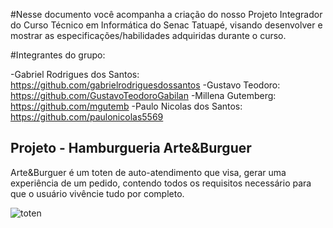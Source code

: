 #Nesse documento você acompanha a criação do nosso Projeto Integrador do Curso Técnico em Informática do Senac Tatuapé, visando desenvolver e mostrar as especificações/habilidades adquiridas durante o curso.

#Integrantes do grupo: 

-Gabriel Rodrigues dos Santos: https://github.com/gabrielrodriguesdossantos
-Gustavo Teodoro: https://github.com/GustavoTeodoroGabilan
-Millena Gutemberg: https://github.com/mgutemb
-Paulo Nicolas dos Santos: https://github.com/paulonicolas5569


## Projeto - Hamburgueria Arte&Burguer

Arte&Burguer é um toten de auto-atendimento que visa, gerar uma experiência de um pedido, contendo todos os requisitos necessário para que o usuário vivêncie tudo por completo.

![toten](https://github.com/GustavoTeodoroGabilan/Art-Burguer/assets/115747310/738504d0-a7a5-446f-a371-f4365f53bdea)




